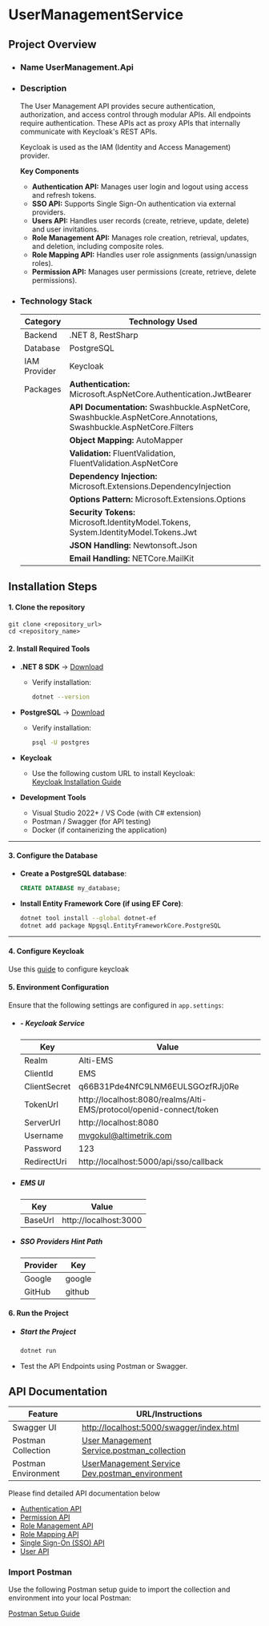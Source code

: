 # UserManagementService

## Project Overview
- ### Name UserManagement.Api
- ### Description
  The User Management API provides secure authentication, authorization, and access control through modular APIs. All endpoints require authentication. These APIs act as proxy APIs that internally communicate   with Keycloak's REST APIs.

  Keycloak is used as the IAM (Identity and Access Management) provider.

  **Key Components**

  - **Authentication API:** Manages user login and logout using access and refresh tokens.
  - **SSO API:** Supports Single Sign-On authentication via external providers.
  - **Users API:** Handles user records (create, retrieve, update, delete) and user invitations.
  - **Role Management API:** Manages role creation, retrieval, updates, and deletion, including composite roles.
  - **Role Mapping API:** Handles user role assignments (assign/unassign roles).
  - **Permission API:** Manages user permissions (create, retrieve, delete permissions).
  
- ### Technology Stack
  | Category          | Technology Used                                                                                         |
  |------------------|------------------------------------------------------------------------------------------------------|
  | Backend         | .NET 8, RestSharp                                                                                      |
  | Database       | PostgreSQL                                                                                            |
  | IAM Provider   | Keycloak                                                                                               |
  | Packages       | **Authentication:** Microsoft.AspNetCore.Authentication.JwtBearer  |
  |                | **API Documentation:** Swashbuckle.AspNetCore, Swashbuckle.AspNetCore.Annotations, Swashbuckle.AspNetCore.Filters |
  |                | **Object Mapping:** AutoMapper |
  |                | **Validation:** FluentValidation, FluentValidation.AspNetCore |
  |                | **Dependency Injection:** Microsoft.Extensions.DependencyInjection |
  |                | **Options Pattern:** Microsoft.Extensions.Options |
  |                | **Security Tokens:** Microsoft.IdentityModel.Tokens, System.IdentityModel.Tokens.Jwt |
  |                | **JSON Handling:** Newtonsoft.Json |
  |                | **Email Handling:** NETCore.MailKit |


## Installation Steps  
#### **1. Clone the repository** 
  ```
  git clone <repository_url>
  cd <repository_name>
  ```

#### **2. Install Required Tools**  

- **.NET 8 SDK** → [Download](https://dotnet.microsoft.com/en-us/download)  
  - Verify installation:  
    ```sh
    dotnet --version
    ```
  
- **PostgreSQL** → [Download](https://www.postgresql.org/download/)  
  - Verify installation:  
    ```sh
    psql -U postgres
    ```

- **Keycloak**  
  - Use the following custom URL to install Keycloak:  
    [Keycloak Installation Guide](https://github.com/Alti-HW/IdentityAndAccessManagement/blob/master/README.md)

- **Development Tools**  
  - Visual Studio 2022+ / VS Code (with C# extension)  
  - Postman / Swagger (for API testing)  
  - Docker (if containerizing the application)  

---

#### **3. Configure the Database**  

- **Create a PostgreSQL database**:  
  ```sql
  CREATE DATABASE my_database;
  ```

- **Install Entity Framework Core (if using EF Core)**:  
  ```sh
  dotnet tool install --global dotnet-ef
  dotnet add package Npgsql.EntityFrameworkCore.PostgreSQL
  ```
---

#### **4. Configure Keycloak**  

Use this [guide](https://github.com/Alti-HW/IdentityAndAccessManagement/blob/master/KeycloakConfiguration.md) to configure keycloak


#### **5. Environment Configuration**

Ensure that the following settings are configured in `app.settings`:

- ##### - Keycloak Service

  | Key      |Value     |
  |-------------|-------------------------------------------------|
  | Realm       | Alti-EMS     |
  | ClientId    | EMS          |
  | ClientSecret | q66B31Pde4NfC9LNM6EULSGOzfRJj0Re   |
  | TokenUrl    | http://localhost:8080/realms/Alti-EMS/protocol/openid-connect/token   |
  | ServerUrl   | http://localhost:8080   |
  | Username    | mvgokul@altimetrik.com   |
  | Password    | 123          |
  | RedirectUri | http://localhost:5000/api/sso/callback  |

- ##### EMS UI

  | Key | Value      |
  |---------|---------------------------------------------------|
  | BaseUrl | http://localhost:3000  |

- ##### SSO Providers Hint Path

  | Provider | Key     |
  |----------|--------|
  | Google   | google |
  | GitHub   | github |

#### **6. Run the Project**

- ##### Start the Project

  ```sh
  dotnet run
  ```
- Test the API Endpoints using Postman or Swagger.

## API Documentation

  | Feature             | URL/Instructions                        |
  |---------------------|----------------------------------------|
  | Swagger UI         | [http://localhost:5000/swagger/index.html](http://localhost:5000/swagger/index.html) |
  | Postman Collection | [User Management Service.postman_collection](https://github.com/Alti-HW/UserManagementService/blob/master/Postman%20Collection/User%20Management%20Service.postman_collection)     |
  | Postman Environment | [UserManagement Service Dev.postman_environment](https://github.com/Alti-HW/UserManagementService/blob/master/Postman%20Collection/UserManagement%20Service%20Dev.postman_environment)  |

  Please find detailed API documentation below
  - [Authentication API](https://github.com/Alti-HW/UserManagementService/blob/master/Docs/AuthenticationAPI.md)
  - [Permission API](https://github.com/Alti-HW/UserManagementService/blob/master/Docs/PermissionAPI.md)
  - [Role Management API](https://github.com/Alti-HW/UserManagementService/blob/master/Docs/RoleManagementAPI.md)
  - [Role Mapping API](https://github.com/Alti-HW/UserManagementService/blob/master/Docs/RoleMappingAPI.md)
  - [Single Sign-On (SSO) API](https://github.com/Alti-HW/UserManagementService/blob/master/Docs/SingleSignOnAPI.md)
  - [User API](https://github.com/Alti-HW/UserManagementService/blob/master/Docs/UsersAPI.md)

### Import Postman
  Use the following Postman setup guide to import the collection and environment into your local Postman:

  [Postman Setup Guide](https://github.com/Alti-HW/UserManagementService/blob/master/Docs/PostmanSetupGuide.md)

  




